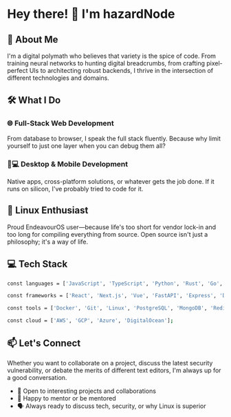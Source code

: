 # Hey there! 👋 I'm hazardNode

## 🎯 About Me

I'm a digital polymath who believes that variety is the spice of code. From training neural networks to hunting digital breadcrumbs, from crafting pixel-perfect UIs to architecting robust backends, I thrive in the intersection of different technologies and domains.

## 🛠️ What I Do

### 🌐 **Full-Stack Web Development**
From database to browser, I speak the full stack fluently. Because why limit yourself to just one layer when you can debug them all?

### 📱💻 **Desktop & Mobile Development**
Native apps, cross-platform solutions, or whatever gets the job done. If it runs on silicon, I've probably tried to code for it.

## 🐧 **Linux Enthusiast**
Proud EndeavourOS user—because life's too short for vendor lock-in and too long for compiling everything from source. Open source isn't just a philosophy; it's a way of life.

## 💻 Tech Stack

```bash
const languages = ['JavaScript', 'TypeScript', 'Python', 'Rust', 'Go', 'C++', 'Java'];

const frameworks = ['React', 'Next.js', 'Vue', 'FastAPI', 'Express', 'Django'];

const tools = ['Docker', 'Git', 'Linux', 'PostgreSQL', 'MongoDB', 'Redis'];

const cloud = ['AWS', 'GCP', 'Azure', 'DigitalOcean'];
```

## 📫 Let's Connect

Whether you want to collaborate on a project, discuss the latest security vulnerability, or debate the merits of different text editors, I'm always up for a good conversation.

- 💼 Open to interesting projects and collaborations
- 🤝 Happy to mentor or be mentored
- 🗣️ Always ready to discuss tech, security, or why Linux is superior

